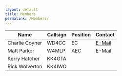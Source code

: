 ```yaml
---
layout: default
title: Members
permalink: /Members/
---
```

<table class="searchable sortable">
<thead>
    <tr>
        <th>Name</th>
        <th>Callsign</th>
        <th>Position</th>
        <th>Contact</th>
    </tr>
</thead>
<tbody>
    <tr>
        <td>Charlie Coyner</td>
        <td>WD4CC</td>
        <td>EC</td>
        <td><A HREF="#" onclick="dkjhsdf='gmail'; tldteasda='com'; asfasddsa='charlie.coyner'; prompt('Copy address to clipboard',asfasddsa+'@'+dkjhsdf+'.'+tldteasda); return false">E-Mail</A></td>
    </tr>
    <tr>
        <td>Matt Parker</td>
        <td>W4MLP</td>
        <td>AEC</td>
        <td><A HREF="#" onclick="dkjhsdf='pm'; tldteasda='me'; asfasddsa='w4mlp'; prompt('Copy address to clipboard',asfasddsa+'@'+dkjhsdf+'.'+tldteasda); return false">E-Mail</A></td>
    </tr>   
    <tr>
        <td>Kerry Hatcher</td>
        <td>KK4GTA</td>
        <td></td>
        <td></td>
   </tr>
    <tr>
        <td>Rick Wolverton</td>
        <td>KK4IWO</td>
        <td></td>
        <td></td>
   </tr>
</tbody>